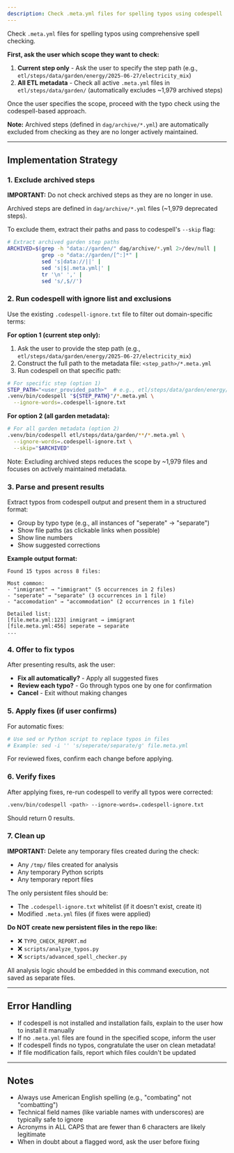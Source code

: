 ```yaml
---
description: Check .meta.yml files for spelling typos using codespell
---
```


Check `.meta.yml` files for spelling typos using comprehensive spell checking.

**First, ask the user which scope they want to check:**

1. **Current step only** - Ask the user to specify the step path (e.g., `etl/steps/data/garden/energy/2025-06-27/electricity_mix`)
2. **All ETL metadata** - Check all active `.meta.yml` files in `etl/steps/data/garden/` (automatically excludes ~1,979 archived steps)

Once the user specifies the scope, proceed with the typo check using the codespell-based approach.

**Note:** Archived steps (defined in `dag/archive/*.yml`) are automatically excluded from checking as they are no longer actively maintained.

---

## Implementation Strategy

### 1. Exclude archived steps

**IMPORTANT:** Do not check archived steps as they are no longer in use.

Archived steps are defined in `dag/archive/*.yml` files (~1,979 deprecated steps).

To exclude them, extract their paths and pass to codespell's `--skip` flag:

```bash
# Extract archived garden step paths
ARCHIVED=$(grep -h "data://garden/" dag/archive/*.yml 2>/dev/null |
           grep -o "data://garden/[^:]*" |
           sed 's|data://||' |
           sed 's|$|.meta.yml|' |
           tr '\n' ',' |
           sed 's/,$//')
```

### 2. Run codespell with ignore list and exclusions

Use the existing `.codespell-ignore.txt` file to filter out domain-specific terms:

**For option 1 (current step only):**

1. Ask the user to provide the step path (e.g., `etl/steps/data/garden/energy/2025-06-27/electricity_mix`)
2. Construct the full path to the metadata file: `<step_path>/*.meta.yml`
3. Run codespell on that specific path:

```bash
# For specific step (option 1)
STEP_PATH="<user_provided_path>"  # e.g., etl/steps/data/garden/energy/2025-06-27/electricity_mix
.venv/bin/codespell "${STEP_PATH}"/*.meta.yml \
  --ignore-words=.codespell-ignore.txt
```

**For option 2 (all garden metadata):**

```bash
# For all garden metadata (option 2)
.venv/bin/codespell etl/steps/data/garden/**/*.meta.yml \
  --ignore-words=.codespell-ignore.txt \
  --skip="$ARCHIVED"
```

Note: Excluding archived steps reduces the scope by ~1,979 files and focuses on actively maintained metadata.

### 3. Parse and present results

Extract typos from codespell output and present them in a structured format:

- Group by typo type (e.g., all instances of "seperate" → "separate")
- Show file paths (as clickable links when possible)
- Show line numbers
- Show suggested corrections

**Example output format:**

```
Found 15 typos across 8 files:

Most common:
- "inmigrant" → "immigrant" (5 occurrences in 2 files)
- "seperate" → "separate" (3 occurrences in 1 file)
- "accomodation" → "accommodation" (2 occurrences in 1 file)

Detailed list:
[file.meta.yml:123] inmigrant → immigrant
[file.meta.yml:456] seperate → separate
...
```

### 4. Offer to fix typos

After presenting results, ask the user:

- **Fix all automatically?** - Apply all suggested fixes
- **Review each typo?** - Go through typos one by one for confirmation
- **Cancel** - Exit without making changes

### 5. Apply fixes (if user confirms)

For automatic fixes:

```bash
# Use sed or Python script to replace typos in files
# Example: sed -i '' 's/seperate/separate/g' file.meta.yml
```

For reviewed fixes, confirm each change before applying.

### 6. Verify fixes

After applying fixes, re-run codespell to verify all typos were corrected:

```bash
.venv/bin/codespell <path> --ignore-words=.codespell-ignore.txt
```

Should return 0 results.

### 7. Clean up

**IMPORTANT:** Delete any temporary files created during the check:

- Any `/tmp/` files created for analysis
- Any temporary Python scripts
- Any temporary report files

The only persistent files should be:

- The `.codespell-ignore.txt` whitelist (if it doesn't exist, create it)
- Modified `.meta.yml` files (if fixes were applied)

**Do NOT create new persistent files in the repo like:**

- ❌ `TYPO_CHECK_REPORT.md`
- ❌ `scripts/analyze_typos.py`
- ❌ `scripts/advanced_spell_checker.py`

All analysis logic should be embedded in this command execution, not saved as separate files.

---

## Error Handling

- If codespell is not installed and installation fails, explain to the user how to install it manually
- If no `.meta.yml` files are found in the specified scope, inform the user
- If codespell finds no typos, congratulate the user on clean metadata!
- If file modification fails, report which files couldn't be updated

---

## Notes

- Always use American English spelling (e.g., "combating" not "combatting")
- Technical field names (like variable names with underscores) are typically safe to ignore
- Acronyms in ALL CAPS that are fewer than 6 characters are likely legitimate
- When in doubt about a flagged word, ask the user before fixing
